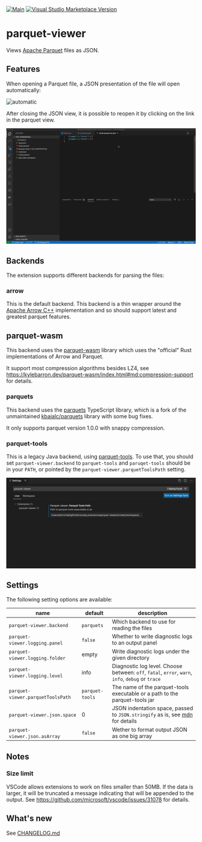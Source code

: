 [![Main](https://github.com/dvirtz/vscode-parquet-viewer/workflows/Main/badge.svg)](https://github.com/dvirtz/vscode-parquet-viewer/actions?query=workflow%3AMain) [![Visual Studio Marketplace Version](https://img.shields.io/visual-studio-marketplace/v/dvirtz.parquet-viewer)](https://marketplace.visualstudio.com/items?itemName=dvirtz.parquet-viewer)

# parquet-viewer

Views [Apache Parquet](https://parquet.apache.org/) files as JSON.

## Features

When opening a Parquet file, a JSON presentation of the file will open automatically:

![automatic](https://github.com/dvirtz/vscode-parquet-viewer/raw/HEAD/images/automatic.gif)

After closing the JSON view, it is possible to reopen it by clicking on the link in the parquet view.

![command](https://github.com/dvirtz/vscode-parquet-viewer/raw/HEAD/images/reopen.gif)

## Backends

The extension supports different backends for parsing the files:

### arrow

This is the default backend. This backend is a thin wrapper around the [Apache Arrow C++](https://github.com/apache/arrow/tree/main/cpp) implementation and so should support latest and greatest parquet features.

## parquet-wasm

This backend uses the [parquet-wasm](https://kylebarron.dev/parquet-wasm) library which uses the "official" Rust implementations of Arrow and Parquet.

It support most compression algorithms besides LZ4, see https://kylebarron.dev/parquet-wasm/index.html#md:compression-support for details.

### parquets

This backend uses the [parquets](https://github.com/dvirtz/parquets) TypeScript library, which is a fork of the unmaintained [kbajalc/parquets](https://github.com/kbajalc/parquets) library with some bug fixes.

It only supports parquet version 1.0.0 with snappy compression.

### parquet-tools

This is a legacy Java backend, using [parquet-tools](https://mvnrepository.com/artifact/org.apache.parquet/parquet-tools). To use that, you should set `parquet-viewer.backend` to `parquet-tools` and `paruqet-tools` should be in your `PATH`, or pointed by the `parquet-viewer.parquetToolsPath` setting.

![settings](https://github.com/dvirtz/vscode-parquet-viewer/raw/HEAD/images/settings.png)

## Settings

The following setting options are available:

|name|default|description|
|----|-------|-----------|
|`parquet-viewer.backend`|`parquets`|Which backend to use for reading the files|
|`parquet-viewer.logging.panel`|`false`|Whether to write diagnostic logs to an output panel|
|`parquet-viewer.logging.folder`|empty|Write diagnostic logs under the given directory|
|`parquet-viewer.logging.level`|info|Diagnostic log level. Choose between: `off`, `fatal`, `error`, `warn`, `info`, `debug` or `trace`|
|`parquet-viewer.parquetToolsPath`|`parquet-tools`|The name of the parquet-tools executable or a path to the parquet-tools jar|
|`parquet-viewer.json.space`|0|JSON indentation space, passed to `JSON.stringify` as is, see [mdn](https://developer.mozilla.org/en-US/docs/Web/JavaScript/Reference/Global_Objects/JSON/stringify#parameters) for details|
|`parquet-viewer.json.asArray`|`false`|Wether to format output JSON as one big array|

## Notes

### Size limit

VSCode allows extensions to work on files smaller than 50MB.
If the data is larger, it will be truncated a message indicating that will be appended to the output.
See https://github.com/microsoft/vscode/issues/31078 for details.

## What's new

See [CHANGELOG.md](https://github.com/dvirtz/vscode-parquet-viewer/blob/HEAD/CHANGELOG.md)
